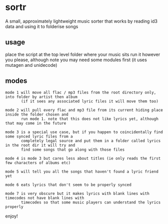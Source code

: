# sortr
A small, approximately lightweight music sorter that works by reading id3 data and using it to folderise songs

## usage

place the script at the top level folder where your music sits
run it however you please, although note you may need some modules first (it uses mutagen and unidecode)

## modes
```
mode 1 will move all flac / mp3 files from the root directory only, into folder by artist then album
       (if it sees any associated lyric files it will move them too)

mode 2 will pull every flac and mp3 file from its current hiding place inside the folder chosen and
       run mode 1. note that this does not like lyrics yet, although that may come in the future

mode 3 is a special use case, but if you happen to coincidentally find some synced lyric files from a
       completely legal source and put them in a folder called lyrics in the root dir it will try and
       find some songs that go along with those files

mode 4 is mode 3 but cares less about titles (ie only reads the first few characters of albums etc)

mode 5 will tell you all the songs that haven't found a lyric friend yet

mode 6 eats lyrics that don't seem to be properly synced

mode 7 is very obscure but it makes lyrics with blank lines with timecodes not have blank lines with
       timecodes so that some music players can understand the lyrics properly
```

enjoy!

